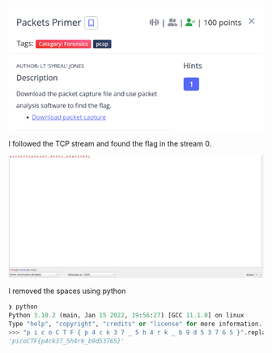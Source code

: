 <img src="img/challenge.png">

I followed the TCP stream and found the flag in the stream 0.

<img src="img/flag.png">

I removed the spaces using python
```python
❯ python
Python 3.10.2 (main, Jan 15 2022, 19:56:27) [GCC 11.1.0] on linux
Type "help", "copyright", "credits" or "license" for more information.
>>> "p i c o C T F { p 4 c k 3 7 _ 5 h 4 r k _ b 9 d 5 3 7 6 5 }".replace(" ","")
'picoCTF{p4ck37_5h4rk_b9d53765}'
```
